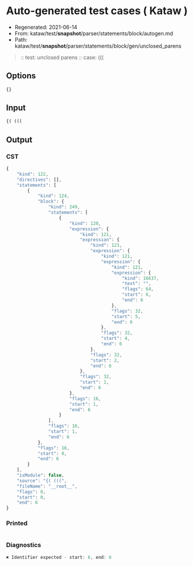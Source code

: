 # Auto-generated test cases ( Kataw )
- Regenerated: 2021-06-14
- From: kataw/test/__snapshot__/parser/statements/block/autogen.md
- Path: kataw/test/__snapshot__/parser/statements/block/gen/unclosed_parens
> :: test: unclosed parens
> :: case: (((
## Options

`````js
{}
`````
## Input

`````js
{( (((
`````
## Output

### CST

```javascript
{
    "kind": 122,
    "directives": [],
    "statements": [
        {
            "kind": 124,
            "block": {
                "kind": 249,
                "statements": [
                    {
                        "kind": 120,
                        "expression": {
                            "kind": 121,
                            "expression": {
                                "kind": 121,
                                "expression": {
                                    "kind": 121,
                                    "expression": {
                                        "kind": 121,
                                        "expression": {
                                            "kind": 16637,
                                            "text": "",
                                            "flags": 64,
                                            "start": 6,
                                            "end": 6
                                        },
                                        "flags": 32,
                                        "start": 5,
                                        "end": 6
                                    },
                                    "flags": 32,
                                    "start": 4,
                                    "end": 6
                                },
                                "flags": 32,
                                "start": 2,
                                "end": 6
                            },
                            "flags": 32,
                            "start": 1,
                            "end": 6
                        },
                        "flags": 16,
                        "start": 1,
                        "end": 6
                    }
                ],
                "flags": 16,
                "start": 1,
                "end": 6
            },
            "flags": 16,
            "start": 0,
            "end": 6
        }
    ],
    "isModule": false,
    "source": "{( (((",
    "fileName": "__root__",
    "flags": 0,
    "start": 0,
    "end": 6
}
```

### Printed

```javascript

```

### Diagnostics

```javascript
✖ Identifier expected - start: 6, end: 6

```

